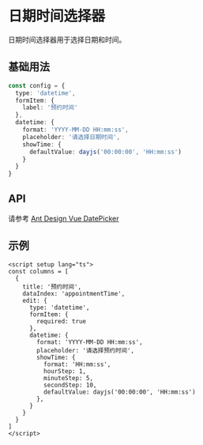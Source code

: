 # 日期时间选择器

日期时间选择器用于选择日期和时间。

## 基础用法

```ts
const config = {
  type: 'datetime',
  formItem: {
    label: '预约时间'
  },
  datetime: {
    format: 'YYYY-MM-DD HH:mm:ss',
    placeholder: '请选择日期时间',
    showTime: {
      defaultValue: dayjs('00:00:00', 'HH:mm:ss')
    }
  }
}
```

## API

请参考 [Ant Design Vue DatePicker](https://www.antdv.com/components/date-picker-cn#api)

## 示例

```vue
<script setup lang="ts">
const columns = [
  {
    title: '预约时间',
    dataIndex: 'appointmentTime',
    edit: {
      type: 'datetime',
      formItem: {
        required: true
      },
      datetime: {
        format: 'YYYY-MM-DD HH:mm:ss',
        placeholder: '请选择预约时间',
        showTime: {
          format: 'HH:mm:ss',
          hourStep: 1,
          minuteStep: 5,
          secondStep: 10,
          defaultValue: dayjs('00:00:00', 'HH:mm:ss')
        },
      }
    }
  }
]
</script>
